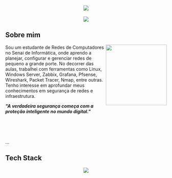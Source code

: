 <h1 align="center">
 <img src="https://capsule-render.vercel.app/api?type=transparent&height=150&color=gradient&text=Hendrew%20Kishimoto&fontColor=0d730d">
</h1>

<p align="center">
 <img src="https://readme-typing-svg.herokuapp.com?font=Outfit&size=35&duration=6000&pause=1000&color=008000&center=true&vCenter=true&width=435&lines=System+Manager+%7C+SRE;CyberSecurity+%7C+NOC;Fraud+Prevention+Analyst;Infrastructure+">
</p>

## Sobre mim

<img align="right" height="190" src="https://cdn.pixabay.com/animation/2025/02/03/21/46/21-46-03-725_512.gif">


Sou um estudante de Redes de Computadores no Senai de Informática, onde aprendo a planejar, configurar e gerenciar redes de pequeno a grande porte. No decorrer das aulas, trabalhei com ferramentas como Linux, Windows Server, Zabbix, Grafana, Pfsense, Wireshark, Packet Tracer, Nmap, entre outras.
Tenho interesse em aprofundar meus conhecimentos em segurança de redes e infraestrutura.

_**"A verdadeira segurança começa com a proteção inteligente no mundo digital."**_

<br>
<br>
<br>

...

## Tech Stack

<p align="center">
 <img src="https://skillicons.dev/icons?i=aws,azure,c,grafana,linux,nginx,">
